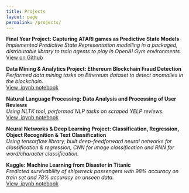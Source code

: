 ```yaml
---
title: Projects
layout: page
permalink: /projects/
---
```


**Final Year Project: Capturing ATARI games as Predictive State Models**  
*Implemented Predictive State Representation modelling in a packaged, distributable library to train agents to play in OpenAI Gym environments.*  
[View on Github](https://github.com/crixspine/PSR)  

**Data Mining & Analytics Project: Ethereum Blockchain Fraud Detection**  
*Performed data mining tasks on Ethereum dataset to detect anomalies in the blockchain.*  
[View .ipynb notebook](https://gist.github.com/crixspine/dade76610bb5e94e80d5f738930774a5)  

**Natural Language Processing: Data Analysis and Processing of User Reviews**   
*Using NLTK tool, performed NLP tasks on scraped YELP reviews.*  
[View .ipynb notebook](https://gist.github.com/crixspine/d76b8c27de0248a9c51172b12af8feb6)  

**Neural Networks & Deep Learning Project: Classification, Regression, Object Recognition & Text Classification**  
*Using tensorflow library, built deep-feedforward neural networks for classification & regression, CNN for image classification and RNN for word/character classification.*  

**Kaggle: Machine Learning from Disaster in Titanic**  
*Predicted survivability of shipwreck passengers with 98% accuracy on train set and 78% accuracy on unseen data.*  
[View .ipynb notebook](https://gist.github.com/crixspine/d64e7171e6ede88d589d92de1826b193)
